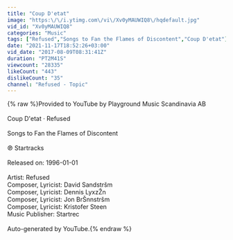 ```yaml
---
title: "Coup D'etat"
image: "https:\/\/i.ytimg.com\/vi\/Xv0yMAUWIQ8\/hqdefault.jpg"
vid_id: "Xv0yMAUWIQ8"
categories: "Music"
tags: ["Refused","Songs to Fan the Flames of Discontent","Coup D'etat"]
date: "2021-11-17T18:52:26+03:00"
vid_date: "2017-08-09T08:31:41Z"
duration: "PT2M41S"
viewcount: "28335"
likeCount: "443"
dislikeCount: "35"
channel: "Refused - Topic"
---
```

{% raw %}Provided to YouTube by Playground Music Scandinavia AB<br /><br />Coup D'etat · Refused<br /><br />Songs to Fan the Flames of Discontent<br /><br />℗ Startracks<br /><br />Released on: 1996-01-01<br /><br />Artist: Refused<br />Composer, Lyricist: David Sandstršm<br />Composer, Lyricist: Dennis LyxzŽn<br />Composer, Lyricist: Jon BrŠnnstršm<br />Composer, Lyricist: Kristofer Steen<br />Music  Publisher: Startrec<br /><br />Auto-generated by YouTube.{% endraw %}
